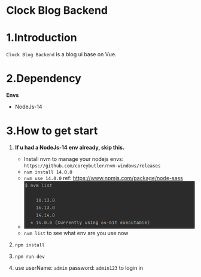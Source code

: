 # Clock Blog Backend

<h1>1.Introduction</h1>

`Clock Blog Backend` is a blog ui base on Vue. <br>

<h1>2.Dependency</h1>

**Envs**

- NodeJs-14

<h1>3.How to get start</h1>

1. **If u had a NodeJs-14 env already, skip this.**
    * Install nvm to manage your nodejs envs: `https://github.com/coreybutler/nvm-windows/releases`
    * `nvm install 14.0.0`
    * `nvm use 14.0.0` ref: https://www.npmjs.com/package/node-sass
    * ![img.png](src/assets/image/img.png)
    * `nvm list` to see what env are you use now

2. `npm install`

3. `npm run dev`

4. use userName: `admin`   password: `admin123` to login in











